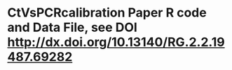 # CtVsPCRcalibration Paper R code and Data File, see DOI http://dx.doi.org/10.13140/RG.2.2.19487.69282
